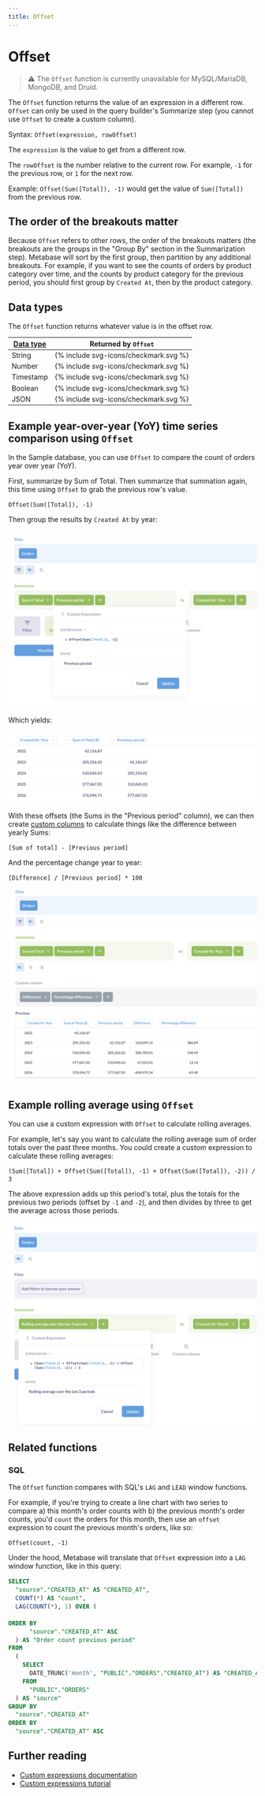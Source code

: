 ```yaml
---
title: Offset
---
```


# Offset

> ⚠️ The `Offset` function is currently unavailable for MySQL/MariaDB, MongoDB, and Druid.

The `Offset` function returns the value of an expression in a different row. `Offset` can only be used in the query builder's Summarize step (you cannot use `Offset` to create a custom column).

Syntax: `Offset(expression, rowOffset)`

The `expression` is the value to get from a different row.

The `rowOffset` is the number relative to the current row. For example, `-1` for the previous row, or `1` for the next row.

Example: `Offset(Sum([Total]), -1)` would get the value of `Sum([Total])` from the previous row.

## The order of the breakouts matter

Because `Offset` refers to other rows, the order of the breakouts matters (the breakouts are the groups in the "Group By" section in the Summarization step). Metabase will sort by the first group, then partition by any additional breakouts. For example, if you want to see the counts of orders by product category over time, and the counts by product category for the previous period, you should first group by `Created At`, then by the product category.

## Data types

The `Offset` function returns whatever value is in the offset row.

| [Data type](https://www.metabase.com/learn/grow-your-data-skills/data-fundamentals/data-types-overview#examples-of-data-types) | Returned by `Offset`                  |
| ------------------------------------------------------------------------------------------------------------------------------ | ------------------------------------- |
| String                                                                                                                         | {% include svg-icons/checkmark.svg %} |
| Number                                                                                                                         | {% include svg-icons/checkmark.svg %} |
| Timestamp                                                                                                                      | {% include svg-icons/checkmark.svg %} |
| Boolean                                                                                                                        | {% include svg-icons/checkmark.svg %} |
| JSON                                                                                                                           | {% include svg-icons/checkmark.svg %} |

## Example year-over-year (YoY) time series comparison using `Offset`

In the Sample database, you can use `Offset` to compare the count of orders year over year (YoY).

First, summarize by Sum of Total. Then summarize that summation again, this time using `Offset` to grab the previous row's value.

```
Offset(Sum([Total]), -1)
```

Then group the results by `Created At` by year:

![Comparing year over year](../../images/sum-of-totals-for-previous-period.png)

Which yields:

![Year over year order sum of order totals](../../images/year-over-year-sum-totals.png)

With these offsets (the Sums in the "Previous period" column), we can then create [custom columns](../introduction.md#creating-custom-columns) to calculate things like the difference between yearly Sums:

```
[Sum of total] - [Previous period]
```

And the percentage change year to year:

```
[Difference] / [Previous period] * 100
```

![Difference and percentage change](../../images/diff-and-percentage.png)

## Example rolling average using `Offset`

You can use a custom expression with `Offset` to calculate rolling averages.

For example, let's say you want to calculate the rolling average sum of order totals over the past three months. You could create a custom expression to calculate these rolling averages:

```
(Sum([Total]) + Offset(Sum([Total]), -1) + Offset(Sum([Total]), -2)) / 3
```

The above expression adds up this period's total, plus the totals for the previous two periods (offset by `-1` and `-2`), and then divides by three to get the average across those periods.

![Rolling average](../../images/rolling-average.png)

## Related functions

### SQL

The `Offset` function compares with SQL's `LAG` and `LEAD` window functions.

For example, if you're trying to create a line chart with two series to compare a) this month's order counts with b) the previous month's order counts, you'd `count` the orders for this month, then use an `offset` expression to count the previous month's orders, like so:

```
Offset(count, -1)
```

Under the hood, Metabase will translate that `Offset` expression into a `LAG` window function, like in this query:

```sql
SELECT
  "source"."CREATED_AT" AS "CREATED_AT",
  COUNT(*) AS "count",
  LAG(COUNT(*), 1) OVER (

ORDER BY
      "source"."CREATED_AT" ASC
  ) AS "Order count previous period"
FROM
  (
    SELECT
      DATE_TRUNC('month', "PUBLIC"."ORDERS"."CREATED_AT") AS "CREATED_AT"
    FROM
      "PUBLIC"."ORDERS"
  ) AS "source"
GROUP BY
  "source"."CREATED_AT"
ORDER BY
  "source"."CREATED_AT" ASC
```

## Further reading

- [Custom expressions documentation](../expressions.md)
- [Custom expressions tutorial](https://www.metabase.com/learn/metabase-basics/querying-and-dashboards/questions/custom-expressions)
